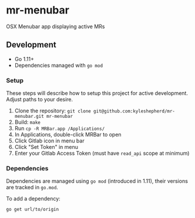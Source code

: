 # mr-menubar

OSX Menubar app displaying active MRs

## Development

- Go 1.11+
- Dependencies managed with `go mod`

### Setup

These steps will describe how to setup this project for active development. Adjust paths to your desire.

1. Clone the repository: `git clone git@github.com:kyleshepherd/mr-menubar.git mr-menubar`
2. Build: `make`
3. Run `cp -R MRBar.app /Applications/`
4. In Applications, double-click MRBar to open
5. Click Gitlab icon in menu bar
6. Click "Set Token" in menu
7. Enter your Gitlab Access Token (must have `read_api` scope at minimum)

### Dependencies

Dependencies are managed using `go mod` (introduced in 1.11), their versions
are tracked in `go.mod`.

To add a dependency:

```
go get url/to/origin
```
